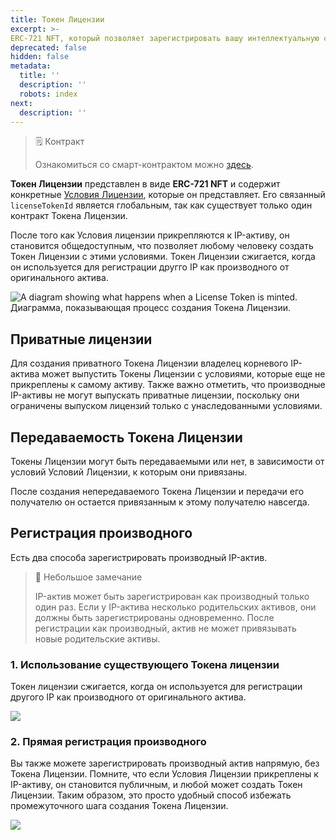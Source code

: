 ```yaml
---
title: Токен Лицензии
excerpt: >-
ERC-721 NFT, который позволяет зарегистрировать вашу интеллектуальную собственность (IP) как производное от другой на основе Условий Лицензии, определенных в токене.
deprecated: false
hidden: false
metadata:
  title: ''
  description: ''
  robots: index
next:
  description: ''
---
```

> 🗒️ Контракт
>
> Ознакомиться со смарт-контрактом можно [здесь](https://github.com/storyprotocol/protocol-core-v1/blob/main/contracts/LicenseToken.sol).

**Токен Лицензии** представлен в виде **ERC-721 NFT** и содержит конкретные [Условия Лицензии](doc:license-terms), которые он представляет. Его связанный `licenseTokenId` является глобальным, так как существует только один контракт Токена Лицензии.

После того как Условия лицензии прикрепляются к IP-активу, он становится общедоступным, что позволяет любому человеку создать Токен Лицензии с этими условиями. Токен Лицензии сжигается, когда он используется для регистрации другго IP как производного от оригинального актива.

<Image alt="A diagram showing what happens when a License Token is minted." align="center" src="https://files.readme.io/2c2938f-Screenshot_2024-05-07_at_18.42.00.png">
  Диаграмма, показывающая процесс создания Токена Лицензии.
</Image>

## Приватные лицензии

Для создания приватного Токена Лицензии владелец корневого IP-актива может выпустить Токены Лицензии с условиями, которые еще не прикреплены к самому активу. Также важно отметить, что производные IP-активы не могут выпускать приватные лицензии, поскольку они ограничены выпуском лицензий только с унаследованными условиями.

## Передаваемость Токена Лицензии

Токены Лицензии могут быть передаваемыми или нет, в зависимости от условий Условий Лицензии, к которым они привязаны.

После создания непередаваемого Токена Лицензии и передачи его получателю он остается привязанным к этому получателю навсегда.

## Регистрация производного

Есть два способа зарегистрировать производный IP-актив.

> 📘 Небольшое замечание
>
> IP-актив может быть зарегистрирован как производный только один раз. Если у IP-актива несколько родительских активов, они должны быть зарегистрированы одновременно. После регистрации как производный, актив не может привязывать новые родительские активы.

### 1. Использование существующего Токена лицензии

Токен лицензии сжигается, когда он используется для регистрации другого IP как производного от оригинального актива.

<Image align="center" src="https://files.readme.io/9bc3615-image.png" />

### 2. Прямая регистрация производного

Вы также можете зарегистрировать производный актив напрямую, без Токена Лицензии. Помните, что если Условия Лицензии прикреплены к IP-активу, он становится публичным, и любой может создать Токен Лицензии. Таким образом, это просто удобный способ избежать промежуточного шага создания Токена Лицензии.

<Image align="center" src="https://files.readme.io/02181c4-Screenshot_2024-05-07_at_18.51.15.png" />
